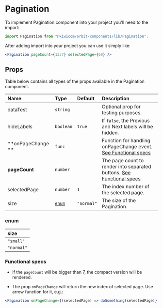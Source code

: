 # Pagination
To implement Pagination component into your project you'll need to the import:
```jsx
import Pagination from "@kiwicom/orbit-components/lib/Pagination";
```

After adding import into your project you can use it simply like:
```jsx
<Pagination pageCount={1337} selectedPage={69} />
```
## Props
Table below contains all types of the props available in the Pagination component.

| Name              | Type              | Default         | Description                      |
| :---------------- | :---------------- | :-------------- | :------------------------------- |
| dataTest          | `string`          |                 | Optional prop for testing purposes.
| hideLabels        | `boolean`         | `true`          | If `false`, the Previous and Next labels will be hidden.
| **onPageChange ** | `func`            |                 | Function for handling onPageChange event. [See Functional specs](#functional-specs)
| **pageCount**     | `number`          |                 | The page count to render into separated buttons. [See Functional specs](#functional-specs)
| selectedPage      | `number`          | `1`             | The index number of the selected page.
| size              | [`enum`](#enum)   | `"normal"`      | The size of the Pagination.

### enum

| size     |
| :---------- |
| `"small"`   |
| `"normal"`  |

### Functional specs
* If the `pageCount` will be bigger than 7, the compact version will be rendered.

* The prop `onPageChange` will return the new index of selected page. Use arrow function for it, e.g.:
```jsx
<Pagination onPageChange={(selectedPage) => doSomething(selectedPage)} />
```

